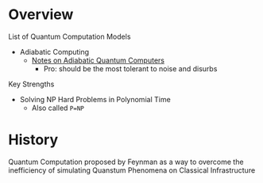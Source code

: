 
# Overview 

List of Quantum Computation Models 
- Adiabatic Computing 
  - [Notes on Adiabatic Quantum Computers](https://arxiv.org/abs/1512.07617)
    - Pro: should be the most tolerant to noise and disurbs 

Key Strengths 
- Solving NP Hard Problems in Polynomial Time 
  - Also called `P=NP` 


# History 

Quantum Computation proposed by Feynman as a way to overcome the inefficiency of simulating Quanstum Phenomena on Classical Infrastructure 






